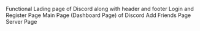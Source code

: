  Functional Lading page of Discord along with header and footer
Login and Register Page
Main Page (Dashboard Page) of Discord
Add Friends Page
Server Page
